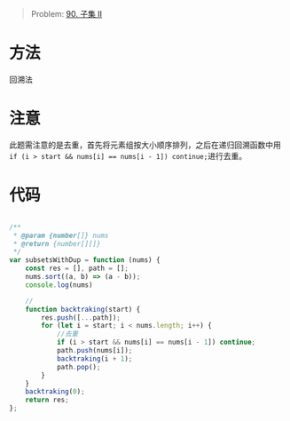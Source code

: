 > Problem: [90. 子集 II](https://leetcode.cn/problems/subsets-ii/description/)
# 方法
回溯法


# 注意
此题需注意的是去重，首先将元素组按大小顺序排列，之后在递归回溯函数中用 `if (i > start && nums[i] == nums[i - 1]) continue;`进行去重。


# 代码
```JavaScript []

/**
 * @param {number[]} nums
 * @return {number[][]}
 */
var subsetsWithDup = function (nums) {
    const res = [], path = [];
    nums.sort((a, b) => (a - b));
    console.log(nums)

    //
    function backtraking(start) {
        res.push([...path]);
        for (let i = start; i < nums.length; i++) {
            //去重
            if (i > start && nums[i] == nums[i - 1]) continue;
            path.push(nums[i]);
            backtraking(i + 1);
            path.pop();
        }
    }
    backtraking(0);
    return res;
};
```
